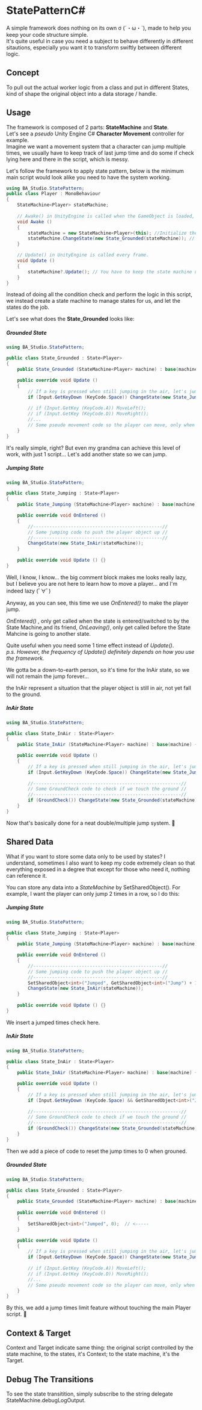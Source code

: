 # StatePatternC#
A simple framework does nothing on its own σ (´・ω・`), made to help you keep your code structure simple.  
It's quite useful in case you need a subject to behave differently in different sitautions, especially you want it to transform swiftly between different logic.


## Concept
To pull out the actual worker logic from a class and put in different States, kind of shape the original object into a data storage / handle.

## Usage
The framework is composed of 2 parts: **StateMachine<T>** and **State<T>**.  
Let's see a *pseudo* Unity Engine C# **Character Movement** controller for example.  
Imagine we want a movement system that a character can jump multiple times, we usually have to keep track of last jump time and do some if check lying here and there in the script, which is messy.  

Let's follow the framework to apply state pattern, below is the minimum main script would look alike you need to have the system working.

```c#
using BA_Studio.StatePattern;
public class Player : MonoBehaviour
{
    StateMachine<Player> stateMachine;
    
    // Awake() in UnityEngine is called when the GameObject is loaded, which is the player object in this case.
    void Awake ()
    {
        stateMachine = new StateMachine<Player>(this); //Initialize the machine.
        stateMachine.ChangeState(new State_Grounded(stateMachine)); // Assume the player will stand on ground from the beginning.
    }

    // Update() in UnityEngine is called every frame.
    void Update ()
    {
        stateMachine?.Update(); // You have to keep the state machine updated! It only do its job when updated.
    }
}
```
  
  
  
Instead of doing all the condition check and perform the logic in this script, we instead create a state machine to manage states for us, and let the states do the job.

Let's see what does the **State_Grounded** looks like:
##### Grounded State  
```c#
using BA_Studio.StatePattern;

public class State_Grounded : State<Player>
{
    public State_Grounded (StateMachine<Player> machine) : base(machine) {}

    public override void Update ()
    {
        // If a key is pressed when still jumping in the air, let's jump one more time;
        if (Input.GetKeyDown (KeyCode.Space)) ChangeState(new State_Jumping(stateMachine));
        
        // if (Input.GetKey (KeyCode.A)) MoveLeft(); 
        // if (Input.GetKey (KeyCode.D)) MoveRight();
        //...
        // Some pseudo movement code so the player can move, only when grounded.
    }
}
```

It's really simple, right? But even my grandma can achieve this level of work, with just 1 script... Let's add another state so we can jump.

##### Jumping State  
```c#
using BA_Studio.StatePattern;

public class State_Jumping : State<Player>
{
    public State_Jumping (StateMachine<Player> machine) : base(machine) {}

    public override void OnEntered ()
    {
        //------------------------------------------------//
        // Some jumping code to push the player object up //
        //------------------------------------------------//
        ChangeState(new State_InAir(stateMachine));
    }
    
    public override void Update () {}
}
```

Well, I know, I know... the big comment block makes me looks really lazy, but I believe you are not here to learn how to move a player... and I'm indeed lazy (ﾟ∀ﾟ)

Anyway, as you can see, this time we use *OnEntered()* to make the player jump.

*OnEntered()* , only get called when the state is entered/switched to by the State Machine,and its friend, *OnLeaving()*, only get called before the State Mahcine is going to another state.

Quite useful when you need some 1 time effect instead of *Update()*.  
*p.s. However, the frequency of Update() definitely depends on how you use the framework.*

We gotta be a down-to-earth person, so it's time for the InAir state, so we will not remain the jump forever...

the InAir represent a situation that the player object is still in air, not yet fall to the ground.

##### InAir State  
```c#
using BA_Studio.StatePattern;

public class State_InAir : State<Player>
{
    public State_InAir (StateMachine<Player> machine) : base(machine) {}

    public override void Update ()
    {
        // If a key is pressed when still jumping in the air, let's jump one more time;
        if (Input.GetKeyDown (KeyCode.Space)) ChangeState(new State_Jumping(stateMachine));
        
        //-------------------------------------------------------//
        // Some GroundCheck code to check if we touch the ground //
        //-------------------------------------------------------//
        if (GroundCheck()) ChangeState(new State_Grounded(stateMachine));
    }
}
```

Now that's basically done for a neat double/multiple jump system.
🥂

## Shared Data
What if you want to store some data only to be used by states? I understand, sometimes I also want to keep my code extremely clean so that everything exposed in a degree that except for those who need it, nothing can reference it.

You can store any data into a *StateMachine* by SetSharedObject<T>(). For example, I want the player can only jump 2 times in a row, so I do this:


##### Jumping State  
```c#
using BA_Studio.StatePattern;

public class State_Jumping : State<Player>
{
    public State_Jumping (StateMachine<Player> machine) : base(machine) {}

    public override void OnEntered ()
    {
        //------------------------------------------------//
        // Some jumping code to push the player object up //
        //------------------------------------------------//
        SetSharedObject<int>("Jumped", GetSharedObject<int>("Jump") + 1); // <-----------
        ChangeState(new State_InAir(stateMachine));
    }
    
    public override void Update () {}
}
```

We insert a jumped times check here.
##### InAir State  
```c#
using BA_Studio.StatePattern;

public class State_InAir : State<Player>
{
    public State_InAir (StateMachine<Player> machine) : base(machine) {}

    public override void Update ()
    {
        // If a key is pressed when still jumping in the air, let's jump one more time;
        if (Input.GetKeyDown (KeyCode.Space) && GetSharedObject<int>("Jumped") < 2) ChangeState(new State_Jumping(stateMachine)); // <------
        
        //-------------------------------------------------------//
        // Some GroundCheck code to check if we touch the ground //
        //-------------------------------------------------------//
        if (GroundCheck()) ChangeState(new State_Grounded(stateMachine));
    }
}
```

Then we add a piece of code to reset the jump times to 0 when grouned.
##### Grounded State  
```c#
using BA_Studio.StatePattern;

public class State_Grounded : State<Player>
{
    public State_Grounded (StateMachine<Player> machine) : base(machine) {}
    
    public override void OnEntered ()
    {
        SetSharedObject<int>("Jumped", 0);  // <-----
    }

    public override void Update ()
    {
        // If a key is pressed when still jumping in the air, let's jump one more time;
        if (Input.GetKeyDown (KeyCode.Space)) ChangeState(new State_Jumping(stateMachine));
        
        // if (Input.GetKey (KeyCode.A)) MoveLeft(); 
        // if (Input.GetKey (KeyCode.D)) MoveRight();
        //...
        // Some pseudo movement code so the player can move, only when grounded.
    }
}
```

By this, we add a jump times limit feature without touching the main Player script.
🥂

## Context & Target
Context and Target indicate same thing: the original script controlled by the state machine, to the states, it's Context; to the state machine, it's the Target.

## Debug The Transitions
To see the state transitition, simply subscribe to the string delegate StateMachine<T>.debugLogOutput.